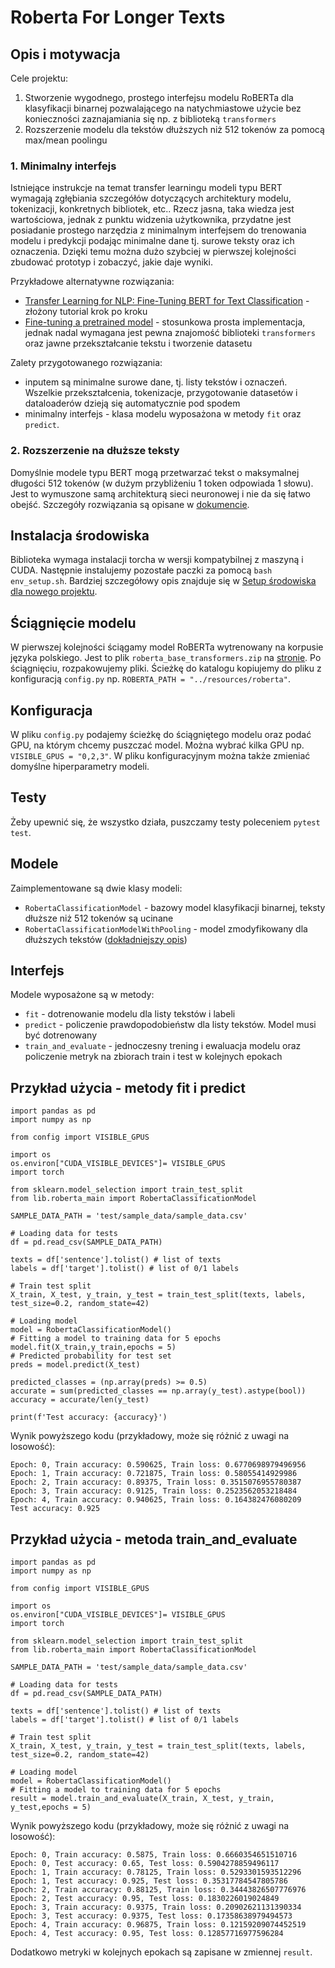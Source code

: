 # Roberta For Longer Texts

## Opis i motywacja

Cele projektu:

1. Stworzenie wygodnego, prostego interfejsu modelu RoBERTa dla klasyfikacji binarnej pozwalającego na natychmiastowe użycie bez konieczności zaznajamiania się np. z biblioteką `transformers`
2. Rozszerzenie modelu dla tekstów dłuższych niż 512 tokenów za pomocą max/mean poolingu

### 1. Minimalny interfejs
Istniejące instrukcje na temat transfer learningu modeli typu BERT wymagają zgłębiania szczegółów dotyczących architektury modelu, tokenizacji, konkretnych bibliotek, etc.. Rzecz jasna, taka wiedza jest wartościowa, jednak z punktu widzenia użytkownika, przydatne jest posiadanie prostego narzędzia z minimalnym interfejsem do trenowania modelu i predykcji podając minimalne dane tj. surowe teksty oraz ich oznaczenia. Dzięki temu można dużo szybciej w pierwszej kolejności zbudować prototyp i zobaczyć, jakie daje wyniki.

Przykładowe alternatywne rozwiązania:
- [Transfer Learning for NLP: Fine-Tuning BERT for Text Classification](https://www.analyticsvidhya.com/blog/2020/07/transfer-learning-for-nlp-fine-tuning-bert-for-text-classification/) - złożony tutorial krok po kroku
- [Fine-tuning a pretrained model](https://huggingface.co/docs/transformers/training) - stosunkowa prosta implementacja, jednak nadal wymagana jest pewna znajomość biblioteki `transformers` oraz jawne przekształcanie tekstu i tworzenie datasetu

Zalety przygotowanego rozwiązania:
- inputem są minimalne surowe dane, tj. listy tekstów i oznaczeń. Wszelkie przekształcenia, tokenizacje, przygotowanie datasetów i dataloaderów dzieją się automatycznie pod spodem
- minimalny interfejs - klasa modelu wyposażona w metody `fit` oraz `predict`.
### 2. Rozszerzenie na dłuższe teksty
Domyślnie modele typu BERT mogą przetwarzać tekst o maksymalnej długości 512 tokenów (w dużym przybliżeniu 1 token odpowiada 1 słowu). Jest to wymuszone samą architekturą sieci neuronowej i nie da się łatwo obejść. Szczegóły rozwiązania są opisane w [dokumencie](docs/roberta_for_longer_texts.md).

## Instalacja środowiska
Biblioteka wymaga instalacji torcha w wersji kompatybilnej z maszyną i CUDA. Następnie instalujemy pozostałe paczki za pomocą ```bash env_setup.sh```. Bardziej szczegółowy opis znajduje się w [Setup środowiska dla nowego projektu](docs/setup_env.md).

## Ściągnięcie modelu
W pierwszej kolejności ściągamy model RoBERTa wytrenowany na korpusie języka polskiego. Jest to plik ```roberta_base_transformers.zip``` na  [stronie](https://github.com/sdadas/polish-roberta/releases). Po ściągnięciu, rozpakowujemy pliki. Ścieżkę do katalogu kopiujemy do pliku z konfiguracją ```config.py``` np. ```ROBERTA_PATH = "../resources/roberta"```.

## Konfiguracja
W pliku ```config.py``` podajemy ścieżkę do ściągniętego modelu oraz podać GPU, na którym chcemy puszczać model. Można wybrać kilka GPU np. ```VISIBLE_GPUS = "0,2,3"```. W pliku konfiguracyjnym można także zmieniać domyślne hiperparametry modeli.

## Testy
Żeby upewnić się, że wszystko działa, puszczamy testy poleceniem ```pytest test```.

## Modele
Zaimplementowane są dwie klasy modeli:
- `RobertaClassificationModel` - bazowy model klasyfikacji binarnej, teksty dłuższe niż 512 tokenów są ucinane
- `RobertaClassificationModelWithPooling` - model zmodyfikowany dla dłuższych tekstów ([dokładniejszy opis](docs/roberta_for_longer_texts.md))

## Interfejs
Modele wyposażone są w metody:
- `fit` - dotrenowanie modelu dla listy tekstów i labeli
- `predict` - policzenie prawdopodobieństw dla listy tekstów. Model musi być dotrenowany
- `train_and_evaluate` - jednoczesny trening i ewaluacja modelu oraz policzenie metryk na zbiorach train i test w kolejnych epokach

## Przykład użycia - metody fit i predict

```
import pandas as pd
import numpy as np

from config import VISIBLE_GPUS

import os
os.environ["CUDA_VISIBLE_DEVICES"]= VISIBLE_GPUS
import torch

from sklearn.model_selection import train_test_split
from lib.roberta_main import RobertaClassificationModel

SAMPLE_DATA_PATH = 'test/sample_data/sample_data.csv'

# Loading data for tests
df = pd.read_csv(SAMPLE_DATA_PATH)

texts = df['sentence'].tolist() # list of texts
labels = df['target'].tolist() # list of 0/1 labels

# Train test split
X_train, X_test, y_train, y_test = train_test_split(texts, labels, test_size=0.2, random_state=42)

# Loading model
model = RobertaClassificationModel()
# Fitting a model to training data for 5 epochs
model.fit(X_train,y_train,epochs = 5)
# Predicted probability for test set
preds = model.predict(X_test)

predicted_classes = (np.array(preds) >= 0.5)
accurate = sum(predicted_classes == np.array(y_test).astype(bool))
accuracy = accurate/len(y_test)

print(f'Test accuracy: {accuracy}')
```

Wynik powyższego kodu (przykładowy, może się różnić z uwagi na losowość):
 ```
Epoch: 0, Train accuracy: 0.590625, Train loss: 0.6770698979496956
Epoch: 1, Train accuracy: 0.721875, Train loss: 0.58055414929986
Epoch: 2, Train accuracy: 0.89375, Train loss: 0.3515076955780387
Epoch: 3, Train accuracy: 0.9125, Train loss: 0.2523562053218484
Epoch: 4, Train accuracy: 0.940625, Train loss: 0.164382476080209
Test accuracy: 0.925
 ```

## Przykład użycia - metoda train_and_evaluate

```
import pandas as pd
import numpy as np

from config import VISIBLE_GPUS

import os
os.environ["CUDA_VISIBLE_DEVICES"]= VISIBLE_GPUS
import torch

from sklearn.model_selection import train_test_split
from lib.roberta_main import RobertaClassificationModel

SAMPLE_DATA_PATH = 'test/sample_data/sample_data.csv'

# Loading data for tests
df = pd.read_csv(SAMPLE_DATA_PATH)

texts = df['sentence'].tolist() # list of texts
labels = df['target'].tolist() # list of 0/1 labels

# Train test split
X_train, X_test, y_train, y_test = train_test_split(texts, labels, test_size=0.2, random_state=42)

# Loading model
model = RobertaClassificationModel()
# Fitting a model to training data for 5 epochs
result = model.train_and_evaluate(X_train, X_test, y_train, y_test,epochs = 5)
```

 Wynik powyższego kodu (przykładowy, może się różnić z uwagi na losowość):

```
Epoch: 0, Train accuracy: 0.5875, Train loss: 0.6660354651510716
Epoch: 0, Test accuracy: 0.65, Test loss: 0.5904278859496117
Epoch: 1, Train accuracy: 0.78125, Train loss: 0.5293301593512296
Epoch: 1, Test accuracy: 0.925, Test loss: 0.35317784547805786
Epoch: 2, Train accuracy: 0.88125, Train loss: 0.34443826507776976
Epoch: 2, Test accuracy: 0.95, Test loss: 0.1830226019024849
Epoch: 3, Train accuracy: 0.9375, Train loss: 0.20902621131390334
Epoch: 3, Test accuracy: 0.9375, Test loss: 0.17358638979494573
Epoch: 4, Train accuracy: 0.96875, Train loss: 0.12159209074452519
Epoch: 4, Test accuracy: 0.95, Test loss: 0.12857716977596284
```

Dodatkowo metryki w kolejnych epokach są zapisane w zmiennej `result`.